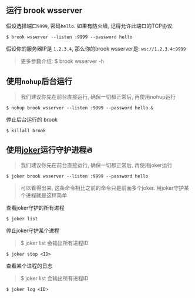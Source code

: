## 运行 brook wsserver

假设选择端口`9999`, 密码`hello`. 如果有防火墙, 记得允许此端口的TCP协议.

```
$ brook wsserver --listen :9999 --password hello
```

假设你的服务器IP是 `1.2.3.4`, 那么你的brook wsserver是: `ws://1.2.3.4:9999`

> 更多参数介绍: $ brook wsserver -h

## 使用`nohup`后台运行

> 我们建议你先在前台直接运行, 确保一切都正常后, 再使用nohup运行

```
$ nohup brook wsserver --listen :9999 --password hello &
```

停止后台运行的 brook

```
$ killall brook
```

## 使用[joker](https://github.com/txthinking/joker)运行守护进程🔥

> 我们建议你先在前台直接运行, 确保一切都正常后, 再使用joker运行

```
$ joker brook wsserver --listen :9999 --password hello
```

> 可以看得出来, 这条命令相比之前的命令只是前面多个joker. 用joker守护某个进程就是这样简单

查看joker守护的所有进程

```
$ joker list
```

停止joker守护某个进程

> $ joker list 会输出所有进程ID

```
$ joker stop <ID>
```

查看某个进程的日志

> $ joker list 会输出所有进程ID

```
$ joker log <ID>
```
